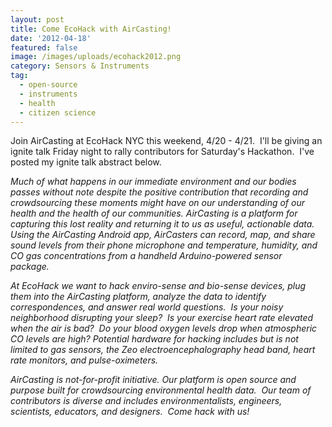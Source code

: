 ```yaml
---
layout: post
title: Come EcoHack with AirCasting!
date: '2012-04-18'
featured: false
image: /images/uploads/ecohack2012.png
category: Sensors & Instruments
tag:
  - open-source
  - instruments
  - health
  - citizen science
---
```

<p>Join AirCasting at EcoHack NYC this weekend, 4/20 - 4/21.  I'll be giving an ignite talk Friday night to rally contributors for Saturday's Hackathon.  I've posted my ignite talk abstract below.</p>
<p><em>Much of what happens in our immediate environment and our bodies passes without note despite the positive contribution that recording and crowdsourcing these moments might have on our understanding of our health and the health of our communities. AirCasting is a platform for capturing this lost reality and returning it to us as useful, actionable data.  Using the AirCasting Android app, AirCasters can record, map, and share sound levels from their phone microphone and temperature, humidity, and CO gas concentrations from a handheld Arduino-powered sensor package. </em></p>
<p><em>At EcoHack we want to hack enviro-sense and bio-sense devices, plug them into the AirCasting platform, analyze the data to identify correspondences, and answer real world questions.  Is your noisy neighborhood disrupting your sleep?  Is your exercise heart rate elevated when the air is bad?  Do your blood oxygen levels drop when atmospheric CO levels are high? Potential hardware for hacking includes but is not limited to gas sensors, the Zeo electroencephalography head band, heart rate monitors, and pulse-oximeters.   </em></p>
<p><em>AirCasting is not-for-profit initiative. Our platform is open source and purpose built for crowdsourcing environmental health data.  Our team of contributors is diverse and includes environmentalists, engineers, scientists, educators, and designers.  Come hack with us!</em></p>
